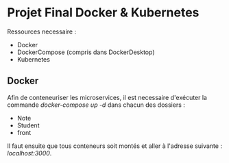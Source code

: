 # Projet Final Docker & Kubernetes

Ressources necessaire :
- Docker
- DockerCompose (compris dans DockerDesktop)
- Kubernetes

##  Docker

Afin de conteneuriser les microservices, il est necessaire d'exécuter la commande *docker-compose up -d* dans chacun des dossiers :
- Note
- Student
- front

Il faut ensuite que tous conteneurs soit montés et aller à l'adresse suivante : *localhost:3000*.

